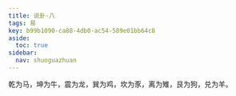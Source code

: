 ```yaml
---
title: 说卦·八
tags: 易
key: b99b1090-ca88-4db0-ac54-589e01bb64c8
aside:
  toc: true
sidebar:
  nav: shuoguazhuan
---
```


乾为马，坤为牛，震为龙，巽为鸡，坎为豕，离为雉，艮为狗，兑为羊。

<!--more-->
